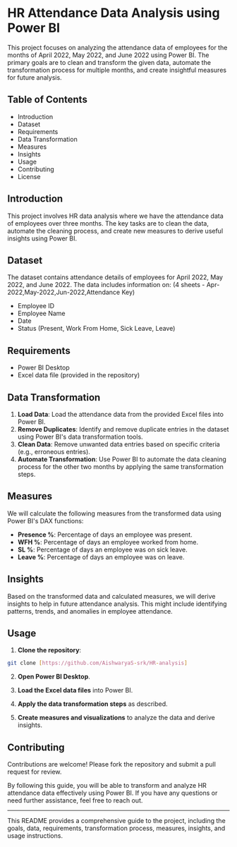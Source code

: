 # HR Attendance Data Analysis using Power BI

This project focuses on analyzing the attendance data of employees for the months of April 2022, May 2022, and June 2022 using Power BI. The primary goals are to clean and transform the given data, automate the transformation process for multiple months, and create insightful measures for future analysis.

## Table of Contents

- Introduction
- Dataset
- Requirements
- Data Transformation
- Measures
- Insights
- Usage
- Contributing
- License

## Introduction

This project involves HR data analysis where we have the attendance data of employees over three months. The key tasks are to clean the data, automate the cleaning process, and create new measures to derive useful insights using Power BI.

## Dataset

The dataset contains attendance details of employees for April 2022, May 2022, and June 2022. The data includes information on:
(4 sheets - Apr-2022,May-2022,Jun-2022,Attendance Key)
- Employee ID
- Employee Name
- Date
- Status (Present, Work From Home, Sick Leave, Leave)

## Requirements

- Power BI Desktop
- Excel data file (provided in the repository)

## Data Transformation

1. **Load Data**: Load the attendance data from the provided Excel files into Power BI.
2. **Remove Duplicates**: Identify and remove duplicate entries in the dataset using Power BI's data transformation tools.
3. **Clean Data**: Remove unwanted data entries based on specific criteria (e.g., erroneous entries).
4. **Automate Transformation**: Use Power BI to automate the data cleaning process for the other two months by applying the same transformation steps.

## Measures

We will calculate the following measures from the transformed data using Power BI's DAX functions:

- **Presence %**: Percentage of days an employee was present.
- **WFH %**: Percentage of days an employee worked from home.
- **SL %**: Percentage of days an employee was on sick leave.
- **Leave %**: Percentage of days an employee was on leave.

## Insights

Based on the transformed data and calculated measures, we will derive insights to help in future attendance analysis. This might include identifying patterns, trends, and anomalies in employee attendance.

## Usage

1. **Clone the repository**:

```bash
git clone [https://github.com/AishwaryaS-srk/HR-analysis]
```

2. **Open Power BI Desktop**.

3. **Load the Excel data files** into Power BI.

4. **Apply the data transformation steps** as described.

5. **Create measures and visualizations** to analyze the data and derive insights.

## Contributing

Contributions are welcome! Please fork the repository and submit a pull request for review.


By following this guide, you will be able to transform and analyze HR attendance data effectively using Power BI. If you have any questions or need further assistance, feel free to reach out.

---

This README provides a comprehensive guide to the project, including the goals, data, requirements, transformation process, measures, insights, and usage instructions.
